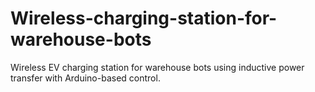 # Wireless-charging-station-for-warehouse-bots
 Wireless EV charging station for warehouse bots using inductive power transfer with Arduino-based control.
